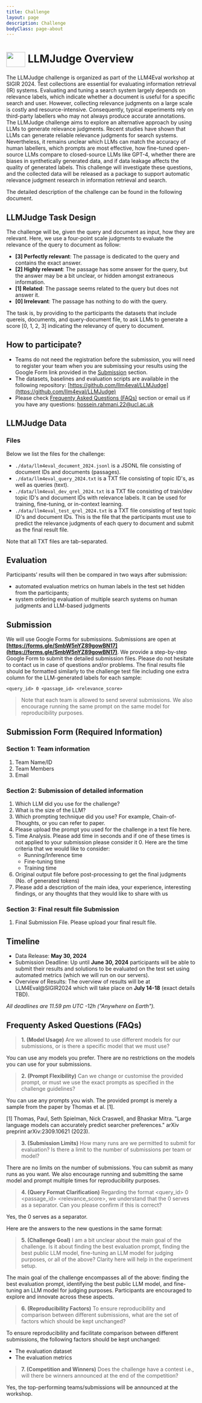```yaml
---
title: Challenge
layout: page
description: Challenge
bodyClass: page-about
---
```


<h1 align="left">
<img style="vertical-align:middle" width="50px" height="40px" src="../images/logo/LLMJudge-logo.png" /> LLMJudge Overview
</h1>

The LLMJudge challenge is organized as part of the LLM4Eval workshop at SIGIR 2024. Test collections are essential for evaluating information retrieval (IR) systems. Evaluating and tuning a search system largely depends on relevance labels, which indicate whether a document is useful for a specific search and user. However, collecting relevance judgments on a large scale is costly and resource-intensive. Consequently, typical experiments rely on third-party labellers who may not always produce accurate annotations. The LLMJudge challenge aims to explore an alternative approach by using LLMs to generate relevance judgments. Recent studies have shown that LLMs can generate reliable relevance judgments for search systems. Nevertheless, it remains unclear which LLMs can match the accuracy of human labellers, which prompts are most effective, how fine-tuned open-source LLMs compare to closed-source LLMs like GPT-4, whether there are biases in synthetically generated data, and if data leakage affects the quality of generated labels. This challenge will investigate these questions, and the collected data will be released as a package to support automatic relevance judgment research in information retrieval and search.

The detailed description of the challenge can be found in the following document.

## LLMJudge Task Design
The challenge will be, given the query and document as input, how they are relevant. Here, we use a four-point scale judgments to evaluate the relevance of the query to document as follow:

- __[3] Perfectly relevant__: The passage is dedicated to the query and contains the exact answer. 
- __[2] Highly relevant__: The passage has some answer for the query, but the answer may be a bit unclear, or hidden amongst extraneous information. 
- __[1] Related__: The passage seems related to the query but does not answer it. 
- __[0] Irrelevant__: The passage has nothing to do with the query.

The task is, by providing to the participants the datasets that include quereis, documents, and query-document file, to ask LLMs to generate a score [0, 1, 2, 3] indicating the relevancy of query to document.

## How to participate?
- Teams do not need the registration before the submission, you will need to register your team when you are submissing your results using the Google Form link provided in the [Submission](#submission) section.
- The datasets, baselines and evaluation scripts are available in the following repository: [https://github.com/llm4eval/LLMJudge](https://github.com/llm4eval/LLMJudge)
- Please check [Frequenty Asked Questions (FAQs)](#frequenty-asked-questions-faqs) section or email us if you have any questions: [hossein.rahmani.22@ucl.ac.uk](mailto:hossein.rahmani.22@ucl.ac.uk)

## LLMJudge Data

### Files
Below we list the files for the challenge:
- `./data/llm4eval_document_2024.jsonl` is a JSONL file consisting of document IDs and documents (passages).
- `./data/llm4eval_query_2024.txt` is a TXT file consisting of topic ID's, as well as queries (text).
- `./data/llm4eval_dev_qrel_2024.txt` is a TXT file consisting of train/dev topic ID's and document IDs with relevance labels. It can be used for training, fine-tuning, or in-context learning.
- `./data/llm4eval_test_qrel_2024.txt` is a TXT file consisting of test topic ID's and document IDs. This is the file that the participants must use to predict the relevance judgments of each query to document and submit as the final result file.

Note that all TXT files are tab-separated.

## Evaluation
Participants’ results will then be compared in two ways after submission:
- automated evaluation metrics on human labels in the test set hidden from the participants;
- system ordering evaluation of multiple search systems on human judgments and LLM-based judgments

## Submission
We will use Google Forms for submissions. Submissions are open at __[https://forms.gle/SmbW5nYZ89gowBN17](https://forms.gle/SmbW5nYZ89gowBN17)__. We provide a step-by-step Google Form to submit the detailed submission files. Please do not hesitate to contact us in case of questions and/or problems. The final results file should be formatted similarly to the challenge test file including one extra column for the LLM-generated labels for each sample:

```
<query_id> 0 <passage_id> <relevance_score>
```

> Note that each team is allowed to send several submissions. We also encourage running the same prompt on the same model for reproducibility purposes.

## Submission Form (Required Information)

### Section 1: Team information
1. Team Name/ID
2. Team Members
3. Email

### Section 2: Submission of detailed information
1. Which LLM did you use for the challenge?
2. What is the size of the LLM?
3. Which prompting technique did you use? For example, Chain-of-Thoughts, or you can refer to paper.
4. Please upload the prompt you used for the challenge in a text file here.
5. Time Analysis. Please add time in seconds and if one of these times is not applied to your submission please consider it 0. Here are the time criteria that we would like to consider:
    - Running/Inference time
    - Fine-tuning time
    - Training time
6. Original output file before post-processing to get the final judgments (No. of generated tokens)
7. Please add a description of the main idea, your experience, interesting findings, or any thoughts that they would like to share with us 

### Section 3: Final result file Submission
1. Final Submission File. Please upload your final result file.

## Timeline
- Data Release: __May 30, 2024__
- Submission Deadline: Up until __June 30, 2024__ participants will be able to submit their results and solutions to be evaluated on the test set using automated metrics (which we will run on our servers).
- Overview of Results: The overview of results will be at LLM4Eval@SIGIR2024 which will take place on __July 14-18__ (exact details TBD).

_All deadlines are 11.59 pm UTC -12h ("Anywhere on Earth")._

## Frequenty Asked Questions (FAQs)

> **1. (Model Usage)** Are we allowed to use different models for our submissions, or is there a specific model that we must use?

You can use any models you prefer. There are no restrictions on the models you can use for your submissions.

> **2. (Prompt Flexibility)** Can we change or customise the provided prompt, or must we use the exact prompts as specified in the challenge guidelines?

You can use any prompts you wish. The provided prompt is merely a sample from the paper by Thomas et al. [1].

[1] Thomas, Paul, Seth Spielman, Nick Craswell, and Bhaskar Mitra. "Large language models can accurately predict searcher preferences." arXiv preprint arXiv:2309.10621 (2023).

> **3. (Submission Limits)** How many runs are we permitted to submit for evaluation? Is there a limit to the number of submissions per team or model?

There are no limits on the number of submissions. You can submit as many runs as you want. We also encourage running and submitting the same model and prompt multiple times for reproducibility purposes.

> **4. (Query Format Clarification)** Regarding the format <query_id> 0 <passage_id> <relevance_score>, we understand that the 0 serves as a separator. Can you please confirm if this is correct?

Yes, the 0 serves as a separator.

Here are the answers to the new questions in the same format:

> **5. (Challenge Goal)** I am a bit unclear about the main goal of the challenge. Is it about finding the best evaluation prompt, finding the best public LLM model, fine-tuning an LLM model for judging purposes, or all of the above? Clarity here will help in the experiment setup.

The main goal of the challenge encompasses all of the above: finding the best evaluation prompt, identifying the best public LLM model, and fine-tuning an LLM model for judging purposes. Participants are encouraged to explore and innovate across these aspects.

> **6. (Reproducibility Factors)** To ensure reproducibility and comparison between different submissions, what are the set of factors which should be kept unchanged?

To ensure reproducibility and facilitate comparison between different submissions, the following factors should be kept unchanged:
- The evaluation dataset
- The evaluation metrics

> **7. (Competition and Winners)** Does the challenge have a contest i.e., will there be winners announced at the end of the competition?

Yes, the top-performing teams/submissions will be announced at the workshop.

